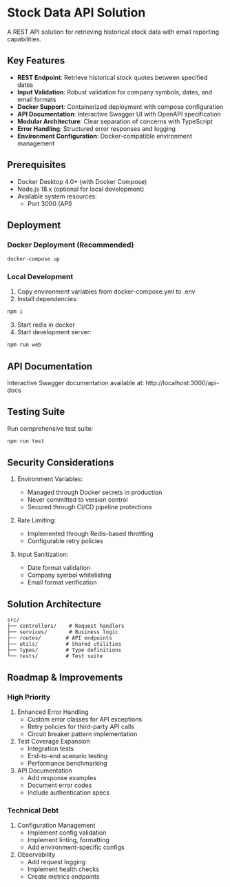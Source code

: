 # Stock Data API Solution

A REST API solution for retrieving historical stock data with email reporting capabilities.

## Key Features
- **REST Endpoint**: Retrieve historical stock quotes between specified dates
- **Input Validation**: Robust validation for company symbols, dates, and email formats
- **Docker Support**: Containerized deployment with compose configuration
- **API Documentation**: Interactive Swagger UI with OpenAPI specification
- **Modular Architecture**: Clear separation of concerns with TypeScript
- **Error Handling**: Structured error responses and logging
- **Environment Configuration**: Docker-compatible environment management

## Prerequisites
- Docker Desktop 4.0+ (with Docker Compose)
- Node.js 18.x (optional for local development)
- Available system resources:
  - Port 3000 (API)

## Deployment

### Docker Deployment (Recommended)
```bash
docker-compose up
```

### Local Development
1. Copy environment variables from docker-compose.yml to .env
2. Install dependencies:

```bash
npm i
```
3. Start redis in docker
4. Start development server:
```bash
npm run web
```
## API Documentation
Interactive Swagger documentation available at: http://localhost:3000/api-docs

## Testing Suite
Run comprehensive test suite:

```bash
npm run test
```

## Security Considerations
1. Environment Variables:
    - Managed through Docker secrets in production
    - Never committed to version control
    - Secured through CI/CD pipeline protections
2. Rate Limiting:
    - Implemented through Redis-based throttling
    - Configurable retry policies

3. Input Sanitization:
    - Date format validation
    - Company symbol whitelisting
    - Email format verification

## Solution Architecture
```
src/
├── controllers/    # Request handlers
├── services/       # Business logic
├── routes/        # API endpoints
├── utils/         # Shared utilities
├── types/         # Type definitions
└── tests/         # Test suite
```

## Roadmap & Improvements
### High Priority
1. Enhanced Error Handling
    - Custom error classes for API exceptions
    - Retry policies for third-party API calls
    - Circuit breaker pattern implementation
2. Test Coverage Expansion
    - Integration tests
    - End-to-end scenario testing
    - Performance benchmarking
3. API Documentation
    - Add response examples
    - Document error codes
    - Include authentication specs

### Technical Debt
1. Configuration Management
    - Implement config validation
    - Implement linting, formatting
    - Add environment-specific configs
2. Observability
    - Add request logging
    - Implement health checks
    - Create metrics endpoints
